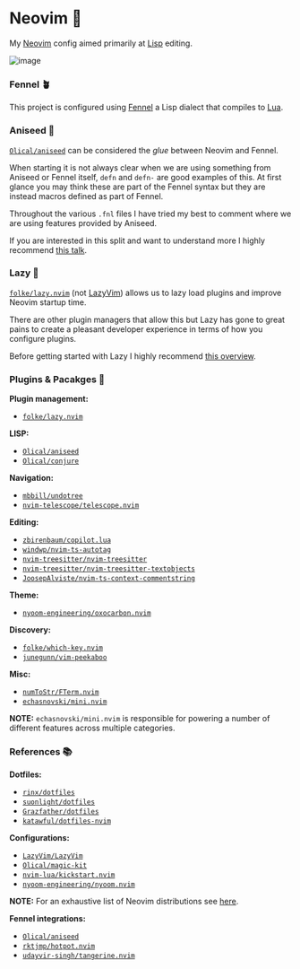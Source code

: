 # Neovim 💎

My [Neovim](https://neovim.io/) config aimed primarily at [Lisp](https://en.wikipedia.org/wiki/Lisp_(programming_language)) editing.

![image](https://user-images.githubusercontent.com/2978850/231408234-b0c39860-9148-4974-a4b3-fb68c3024752.png)

### Fennel 🪴

This project is configured using [Fennel](https://fennel-lang.org/) a Lisp dialect that compiles to [Lua](https://www.lua.org/).

### Aniseed 🍭

[`Olical/aniseed`](https://github.com/Olical/aniseed) can be considered the _glue_ between Neovim and Fennel.

When starting it is not always clear when we are using something from Aniseed or Fennel itself, `defn` and `defn-` are good examples of this. At first glance you may think these are part of the Fennel syntax but they are instead macros defined as part of Fennel.

Throughout the various `.fnl` files I have tried my best to comment where we are using features provided by Aniseed.

If you are interested in this split and want to understand more I highly recommend [this talk](https://www.youtube.com/watch?v=RU28xy9JXxs).

### Lazy 🦑

[`folke/lazy.nvim`](https://github.com/folke/lazy.nvim) (not [LazyVim](https://www.lazyvim.org/)) allows us to lazy load plugins and improve Neovim startup time.

There are other plugin managers that allow this but Lazy has gone to great pains to create a pleasant developer experience in terms of how you configure plugins.

Before getting started with Lazy I highly recommend [this overview](https://www.youtube.com/watch?v=aqlxqpHs-aQ).

### Plugins & Pacakges 🧰

**Plugin management:**

- [`folke/lazy.nvim`](https://github.com/folke/lazy.nvim)

**LISP:**

- [`Olical/aniseed`](https://github.com/Olical/aniseed)
- [`Olical/conjure`](https://github.com/Olical/conjure) 

**Navigation:**

- [`mbbill/undotree`](https://github.com/mbbill/undotree)
- [`nvim-telescope/telescope.nvim`](https://github.com/nvim-telescope/telescope.nvim)

**Editing:**

- [`zbirenbaum/copilot.lua`](https://github.com/zbirenbaum/copilot.lua)
- [`windwp/nvim-ts-autotag`](https://github.com/windwp/nvim-ts-autotag)
- [`nvim-treesitter/nvim-treesitter`](https://github.com/nvim-treesitter/nvim-treesitter)
- [`nvim-treesitter/nvim-treesitter-textobjects`](https://github.com/nvim-treesitter/nvim-treesitter-textobjects)
- [`JoosepAlviste/nvim-ts-context-commentstring`](https://github.com/JoosepAlviste/nvim-ts-context-commentstring)

**Theme:**

- [`nyoom-engineering/oxocarbon.nvim`](https://github.com/nyoom-engineering/oxocarbon.nvim)

**Discovery:**

- [`folke/which-key.nvim`](https://github.com/folke/which-key.nvim)
- [`junegunn/vim-peekaboo`](https://github.com/junegunn/vim-peekaboo)

**Misc:**

- [`numToStr/FTerm.nvim`](https://github.com/numToStr/FTerm.nvim)
- [`echasnovski/mini.nvim`](https://github.com/echasnovski/mini.nvim)

**NOTE:** `echasnovski/mini.nvim` is responsible for powering a number of different features across multiple categories.

### References 📚

**Dotfiles:**

- [`rinx/dotfiles`](https://github.com/rinx/dotfiles)
- [`suonlight/dotfiles`](https://github.com/suonlight/dotfiles)
- [`Grazfather/dotfiles`](https://github.com/Grazfather/dotfiles)
- [`katawful/dotfiles-nvim`](https://github.com/katawful/dotfiles-nvim)

**Configurations:**

- [`LazyVim/LazyVim`](https://github.com/LazyVim/LazyVim)
- [`Olical/magic-kit`](https://github.com/Olical/magic-kit)
- [`nvim-lua/kickstart.nvim`](https://github.com/nvim-lua/kickstart.nvim)
- [`nyoom-engineering/nyoom.nvim`](https://github.com/nyoom-engineering/nyoom.nvim)

**NOTE:** For an exhaustive list of Neovim distributions see [here](https://github.com/rockerBOO/awesome-neovim#preconfigured-configuration).

**Fennel integrations:**

- [`Olical/aniseed`](https://github.com/Olical/aniseed)
- [`rktjmp/hotpot.nvim`](https://github.com/rktjmp/hotpot.nvim)
- [`udayvir-singh/tangerine.nvim`](https://github.com/udayvir-singh/tangerine.nvim)

